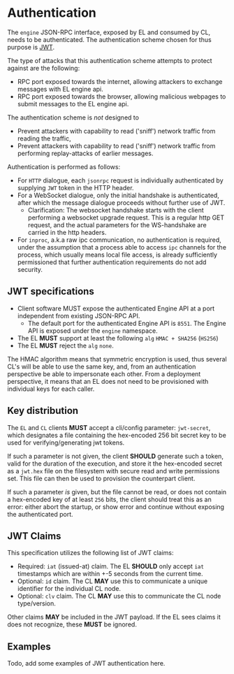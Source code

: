 # Authentication

The `engine` JSON-RPC interface, exposed by EL and consumed by CL, needs to be authenticated. The authentication scheme chosen for thus purpose is [JWT](https://jwt.io/). 

The type of attacks that this authentication scheme attempts to protect against are the following: 

- RPC port exposed towards the internet, allowing attackers to exchange messages with EL engine api. 
- RPC port exposed towards the browser, allowing malicious webpages to submit messages to the EL engine api. 

The authentication scheme is _not_ designed to 

- Prevent attackers with capability to read ('sniff') network traffic from reading the traffic, 
- Prevent attackers with capability to read ('sniff') network traffic from performing replay-attacks of earlier messages. 

Authentication is performed as follows: 

- For `HTTP` dialogue, each `jsonrpc` request is individually authenticated by supplying `JWT` token in the HTTP header. 
- For a WebSocket dialogue, only the initial handshake is authenticated, after which the message dialogue proceeds without further use of JWT.
  - Clarification: The websocket handshake starts with the client performing a websocket upgrade request. This is a regular http GET request, and the actual
parameters for the WS-handshake are carried in the http headers. 
- For `inproc`, a.k.a raw ipc communication, no authentication is required, under the assumption that a process able to access `ipc` channels for the process, which usually means local file access, is already sufficiently permissioned that further authentication requirements do not add security. 


## JWT specifications

- Client software MUST expose the authenticated Engine API at a port independent from existing JSON-RPC API.
  - The default port for the authenticated Engine API is `8551`. The Engine API is exposed under the `engine` namespace.
- The EL **MUST** support at least the following `alg` `HMAC + SHA256` (`HS256`)
- The EL **MUST** reject the `alg` `none`. 


The HMAC algorithm means that symmetric encryption is used, thus several CL's will be able to use the same key, and, from an authentication perspective be able to impersonate each other. From a deployment perspective, it means that an EL does not need to be provisioned with individual keys for each caller. 

## Key distribution

The `EL` and `CL` clients **MUST** accept a cli/config parameter: `jwt-secret`, which designates a file containing the hex-encoded 256 bit secret key to be used for verifying/generating jwt tokens. 

If such a parameter is not given, the client **SHOULD** generate such a token, valid for the duration of the execution, and store it the hex-encoded secret as a `jwt.hex` file on the filesystem with secure read and write permissions set. This file can then be used to provision the counterpart client.

If such a parameter _is_ given, but the file cannot be read, or does not contain a hex-encoded key of at least `256` bits, the client should treat this as an error: either abort the startup, or show error and continue without exposing the authenticated port.  

## JWT Claims

This specification utilizes the following list of JWT claims:

- Required: `iat` (issued-at) claim. The EL **SHOULD** only accept `iat` timestamps which are within +-5 seconds from the current time. 
- Optional: `id` claim. The CL **MAY** use this to communicate a unique identifier for the individual CL node. 
- Optional: `clv` claim. The CL **MAY** use this to communicate the CL node type/version. 

Other claims **MAY** be included in the JWT payload. If the EL sees claims it does not recognize, these **MUST** be ignored. 

## Examples

Todo, add some examples of JWT authentication here. 
